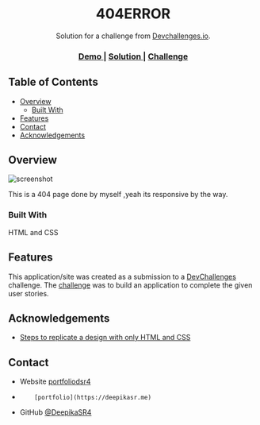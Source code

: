 <!-- Please update value in the {}  -->

<h1 align="center">404ERROR</h1>

<div align="center">
   Solution for a challenge from  <a href="http://devchallenges.io" target="_blank">Devchallenges.io</a>.
</div>

<div align="center">
  <h3>
    <a href="https://deepikasr4.github.io/404ERROR/}">
      Demo
    </a>
    <span> | </span>
    <a href="https://github.com/DeepikaSR4/404ERROR">
      Solution
    </a>
    <span> | </span>
    <a href="https://devchallenges.io/challenges/wBunSb7FPrIepJZAg0sY">
      Challenge
    </a>
  </h3>
</div>

<!-- TABLE OF CONTENTS -->

## Table of Contents

- [Overview](#overview)
  - [Built With](#built-with)
- [Features](#features)
- [Contact](#contact)
- [Acknowledgements](#acknowledgements)

<!-- OVERVIEW -->

## Overview

![screenshot](https://drive.google.com/file/d/1mDoKCjW6tfaPDaZO9qjYfe35T5D_X8do/view?usp=drivesdk)

This is a 404 page done by myself ,yeah its responsive by the way.

### Built With

<!-- This section should list any major frameworks that you built your project using. Here are a few examples.-->

HTML and CSS 

## Features

<!-- List the features of your application or follow the template. Don't share the figma file here :) -->

This application/site was created as a submission to a [DevChallenges](https://devchallenges.io/challenges) challenge. The [challenge](https://devchallenges.io/challenges/wBunSb7FPrIepJZAg0sY) was to build an application to complete the given user stories.


## Acknowledgements

<!-- This section should list any articles or add-ons/plugins that helps you to complete the project. This is optional but it will help you in the future. For exmpale -->

- [Steps to replicate a design with only HTML and CSS](https://devchallenges-blogs.web.app/how-to-replicate-design/)


## Contact

- Website [portfoliodsr4](https://deepikasr4.github.io/Portfolio/)
-         [portfolio](https://deepikasr.me)        
- GitHub [@DeepikaSR4](https://{github.com/DeepikaSR4})
